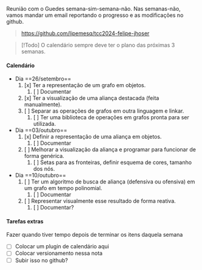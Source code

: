 Reunião com o Guedes semana-sim-semana-não. Nas semanas-não, vamos mandar um email reportando o progresso e as modificações no github.
>https://github.com/lipemesq/tcc2024-felipe-jhoser

> [!Todo] O calendário sempre deve ter o plano das próximas 3 semanas.
#### Calendário
- Dia  ==26/setembro==
	1. [x] Ter a representação de um grafo em objetos.
		1. [ ] Documentar
	2. [x] Ter a visualização de uma aliança destacada (feita manualmente).
	3. [ ] Separar as operações de grafos em outra linguagem e linkar.
		1. [ ] Ter uma biblioteca de operações em grafos pronta para ser utilizada.
- Dia ==03/outubro==
	1. [x] Definir a representação de uma aliança em objetos.
		1. [ ] Documentar
	2. [ ] Melhorar a visualização da aliança e programar para funcionar de forma genérica.
		1. [ ] Setas para as fronteiras, definir esquema de cores, tamanho dos nós.
- Dia ==10/outubro==
	1. [ ] Ter um algoritmo de busca de aliança (defensiva ou ofensiva) em um grafo em tempo polinomial.
		1. [ ] Documentar
	2. [ ] Representar visualmente esse resultado de forma reativa.
		1. [ ] Documentar?

#### Tarefas extras
Fazer quando tiver tempo depois de terminar os itens daquela semana

- [ ] Colocar um plugin de calendário aqui
- [ ] Colocar versionamento nessa nota
- [ ] Subir isso no github?
